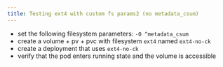 ```yaml
---
title: Testing ext4 with custom fs params2 (no metadata_csum)
---
```

- set the following filesystem parameters: `-O ^metadata_csum`
- create a volume + pv + pvc with filesystem `ext4` named `ext4-no-ck`
- create a deployment that uses `ext4-no-ck`
- verify that the pod enters running state and the volume is accessible
